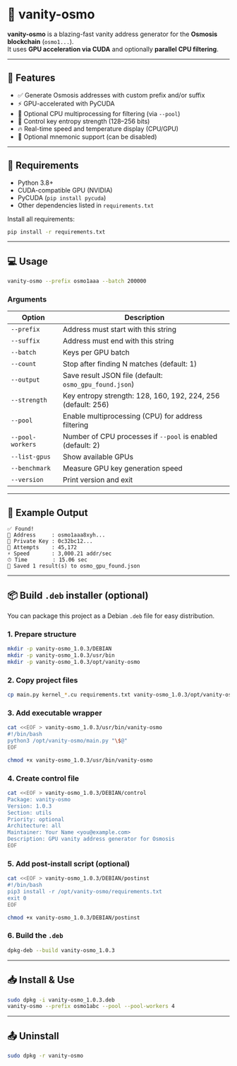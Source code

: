 # 🧪 vanity-osmo

**vanity-osmo** is a blazing-fast vanity address generator for the **Osmosis blockchain** (`osmo1...`).  
It uses **GPU acceleration via CUDA** and optionally **parallel CPU filtering**.

---

## 🚀 Features

- ✅ Generate Osmosis addresses with custom prefix and/or suffix  
- ⚡ GPU-accelerated with PyCUDA  
- 🧵 Optional CPU multiprocessing for filtering (via `--pool`)  
- 🔐 Control key entropy strength (128–256 bits)  
- 🔥 Real-time speed and temperature display (CPU/GPU)  
- 🧠 Optional mnemonic support (can be disabled)

---

## 🧰 Requirements

- Python 3.8+
- CUDA-compatible GPU (NVIDIA)
- PyCUDA (`pip install pycuda`)
- Other dependencies listed in `requirements.txt`

Install all requirements:

```bash
pip install -r requirements.txt
```

---

## 💻 Usage

```bash
vanity-osmo --prefix osmo1aaa --batch 200000
```

### Arguments

| Option             | Description |
|--------------------|-------------|
| `--prefix`         | Address must start with this string |
| `--suffix`         | Address must end with this string |
| `--batch`          | Keys per GPU batch |
| `--count`          | Stop after finding N matches (default: 1) |
| `--output`         | Save result JSON file (default: `osmo_gpu_found.json`) |
| `--strength`       | Key entropy strength: 128, 160, 192, 224, 256 (default: 256) |
| `--pool`           | Enable multiprocessing (CPU) for address filtering |
| `--pool-workers`   | Number of CPU processes if `--pool` is enabled (default: 2) |
| `--list-gpus`      | Show available GPUs |
| `--benchmark`      | Measure GPU key generation speed |
| `--version`        | Print version and exit |

---

## 🧪 Example Output

```
✅ Found!
🔗 Address     : osmo1aaa8xyh...
🔐 Private Key : 0c32bc12...
🔁 Attempts    : 45,172
⚡ Speed       : 3,000.21 addr/sec
⏱ Time        : 15.06 sec
💾 Saved 1 result(s) to osmo_gpu_found.json
```

---

## 📦 Build `.deb` installer (optional)

You can package this project as a Debian `.deb` file for easy distribution.

### 1. Prepare structure

```bash
mkdir -p vanity-osmo_1.0.3/DEBIAN
mkdir -p vanity-osmo_1.0.3/usr/bin
mkdir -p vanity-osmo_1.0.3/opt/vanity-osmo
```

### 2. Copy project files

```bash
cp main.py kernel_*.cu requirements.txt vanity-osmo_1.0.3/opt/vanity-osmo/
```

### 3. Add executable wrapper

```bash
cat <<EOF > vanity-osmo_1.0.3/usr/bin/vanity-osmo
#!/bin/bash
python3 /opt/vanity-osmo/main.py "\$@"
EOF

chmod +x vanity-osmo_1.0.3/usr/bin/vanity-osmo
```

### 4. Create control file

```bash
cat <<EOF > vanity-osmo_1.0.3/DEBIAN/control
Package: vanity-osmo
Version: 1.0.3
Section: utils
Priority: optional
Architecture: all
Maintainer: Your Name <you@example.com>
Description: GPU vanity address generator for Osmosis
EOF
```

### 5. Add post-install script (optional)

```bash
cat <<EOF > vanity-osmo_1.0.3/DEBIAN/postinst
#!/bin/bash
pip3 install -r /opt/vanity-osmo/requirements.txt
exit 0
EOF

chmod +x vanity-osmo_1.0.3/DEBIAN/postinst
```

### 6. Build the `.deb`

```bash
dpkg-deb --build vanity-osmo_1.0.3
```

---

## 📥 Install & Use

```bash
sudo dpkg -i vanity-osmo_1.0.3.deb
vanity-osmo --prefix osmo1abc --pool --pool-workers 4
```

---

## 📤 Uninstall

```bash
sudo dpkg -r vanity-osmo
```
